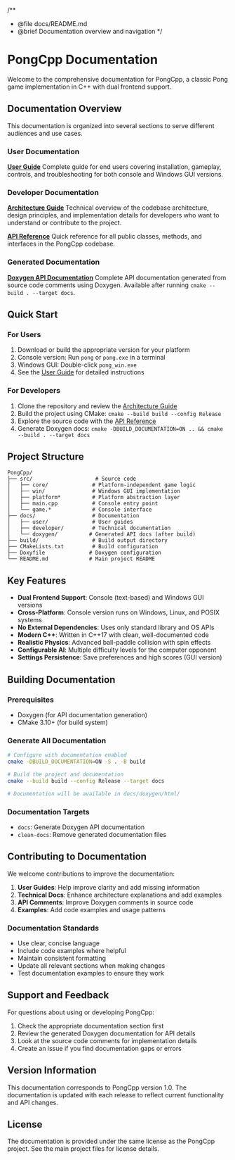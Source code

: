 /**
 * @file docs/README.md
 * @brief Documentation overview and navigation
 */

# PongCpp Documentation

Welcome to the comprehensive documentation for PongCpp, a classic Pong game implementation in C++ with dual frontend support.

## Documentation Overview

This documentation is organized into several sections to serve different audiences and use cases.

### User Documentation

**[User Guide](user/user-guide.md)**
Complete guide for end users covering installation, gameplay, controls, and troubleshooting for both console and Windows GUI versions.

### Developer Documentation

**[Architecture Guide](developer/architecture.md)**
Technical overview of the codebase architecture, design principles, and implementation details for developers who want to understand or contribute to the project.

**[API Reference](developer/api-reference.md)**
Quick reference for all public classes, methods, and interfaces in the PongCpp codebase.

### Generated Documentation

**[Doxygen API Documentation](doxygen/html/index.html)**
Complete API documentation generated from source code comments using Doxygen. Available after running `cmake --build . --target docs`.

## Quick Start

### For Users

1. Download or build the appropriate version for your platform
2. Console version: Run `pong` or `pong.exe` in a terminal
3. Windows GUI: Double-click `pong_win.exe`
4. See the [User Guide](user/user-guide.md) for detailed instructions

### For Developers

1. Clone the repository and review the [Architecture Guide](developer/architecture.md)
2. Build the project using CMake: `cmake --build build --config Release`
3. Explore the source code with the [API Reference](developer/api-reference.md)
4. Generate Doxygen docs: `cmake -DBUILD_DOCUMENTATION=ON .. && cmake --build . --target docs`

## Project Structure

```text
PongCpp/
├── src/                    # Source code
│   ├── core/              # Platform-independent game logic
│   ├── win/               # Windows GUI implementation
│   ├── platform*          # Platform abstraction layer
│   ├── main.cpp           # Console entry point
│   └── game.*             # Console interface
├── docs/                  # Documentation
│   ├── user/              # User guides
│   ├── developer/         # Technical documentation
│   └── doxygen/          # Generated API docs (after build)
├── build/                 # Build output directory
├── CMakeLists.txt         # Build configuration
├── Doxyfile              # Doxygen configuration
└── README.md             # Main project README
```

## Key Features

- **Dual Frontend Support**: Console (text-based) and Windows GUI versions
- **Cross-Platform**: Console version runs on Windows, Linux, and POSIX systems
- **No External Dependencies**: Uses only standard library and OS APIs
- **Modern C++**: Written in C++17 with clean, well-documented code
- **Realistic Physics**: Advanced ball-paddle collision with spin effects
- **Configurable AI**: Multiple difficulty levels for the computer opponent
- **Settings Persistence**: Save preferences and high scores (GUI version)

## Building Documentation

### Prerequisites

- Doxygen (for API documentation generation)
- CMake 3.10+ (for build system)

### Generate All Documentation

```bash
# Configure with documentation enabled
cmake -DBUILD_DOCUMENTATION=ON -S . -B build

# Build the project and documentation
cmake --build build --config Release --target docs

# Documentation will be available in docs/doxygen/html/
```

### Documentation Targets

- `docs`: Generate Doxygen API documentation
- `clean-docs`: Remove generated documentation files

## Contributing to Documentation

We welcome contributions to improve the documentation:

1. **User Guides**: Help improve clarity and add missing information
2. **Technical Docs**: Enhance architecture explanations and add examples  
3. **API Comments**: Improve Doxygen comments in source code
4. **Examples**: Add code examples and usage patterns

### Documentation Standards

- Use clear, concise language
- Include code examples where helpful
- Maintain consistent formatting
- Update all relevant sections when making changes
- Test documentation examples to ensure they work

## Support and Feedback

For questions about using or developing PongCpp:

1. Check the appropriate documentation section first
2. Review the generated Doxygen documentation for API details
3. Look at the source code comments for implementation details
4. Create an issue if you find documentation gaps or errors

## Version Information

This documentation corresponds to PongCpp version 1.0. The documentation is updated with each release to reflect current functionality and API changes.

## License

The documentation is provided under the same license as the PongCpp project. See the main project files for license details.
